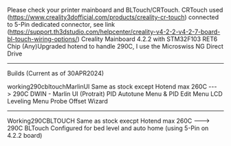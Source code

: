 Please check your printer mainboard and BLTouch/CRTouch.
 CRTouch used (https://www.creality3dofficial.com/products/creality-cr-touch) connected to 5-Pin dedicated connector, see link (https://support.th3dstudio.com/helpcenter/creality-v4-2-2-v4-2-7-board-bl-touch-wiring-options/)
 Creality Mainboard 4.2.2 with STM32F103 RET6 Chip
 (Any)Upgraded hotend to handle 290C, I use the Microswiss NG Direct Drive
 ___________________________________
 Builds (Current as of 30APR2024)
 
working290cbltouchMarlinUI
  Same as stock except
  Hotend max 260C ---> 290C
  DWIN - Marlin UI (Protrait)
  PID Autotune Menu & PID Edit Menu
  LCD Leveling Menu
  Probe Offset Wizard
____________________________________
Working290CBLTOUCH
  Same as stock execpt
    Hotend max 260C ---> 290C
    BLTouch Configured for bed level and auto home (using 5-Pin on 4.2.2 board)
    
